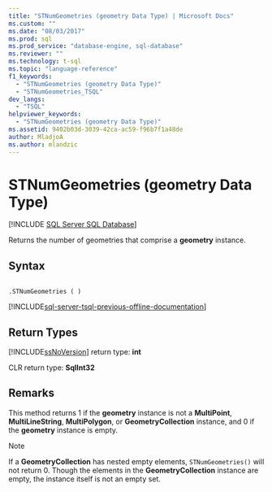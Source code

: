 ```yaml
---
title: "STNumGeometries (geometry Data Type) | Microsoft Docs"
ms.custom: ""
ms.date: "08/03/2017"
ms.prod: sql
ms.prod_service: "database-engine, sql-database"
ms.reviewer: ""
ms.technology: t-sql
ms.topic: "language-reference"
f1_keywords: 
  - "STNumGeometries (geometry Data Type)"
  - "STNumGeometries_TSQL"
dev_langs: 
  - "TSQL"
helpviewer_keywords: 
  - "STNumGeometries (geometry Data Type)"
ms.assetid: 9402b03d-3039-42ca-ac59-f96b7f1a48de
author: MladjoA
ms.author: mlandzic 
---
```

# STNumGeometries (geometry Data Type)
[!INCLUDE [SQL Server SQL Database](../../includes/applies-to-version/sql-asdb.md)]

Returns the number of geometries that comprise a **geometry** instance.
  
## Syntax  
  
```  
  
.STNumGeometries ( )  
```  
  
[!INCLUDE[sql-server-tsql-previous-offline-documentation](../../includes/sql-server-tsql-previous-offline-documentation.md)]

## Return Types
 [!INCLUDE[ssNoVersion](../../includes/ssnoversion-md.md)] return type: **int**  
  
 CLR return type: **SqlInt32**  
  
## Remarks  
 This method returns 1 if the **geometry** instance is not a **MultiPoint**, **MultiLineString**, **MultiPolygon**, or **GeometryCollection** instance, and 0 if the **geometry** instance is empty.  
  
> [!NOTE]  
>  If a **GeometryCollection** has nested empty elements, `STNumGeometries()` will not return 0. Though the elements in the **GeometryCollection** instance are empty, the instance itself is not an empty set.  
  
  

